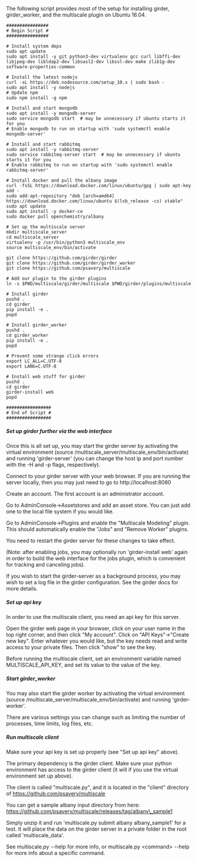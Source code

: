 The following script provides most of the setup for installing girder, girder\_worker, and the multiscale plugin on Ubuntu 16.04.

```
################
# Begin Script #
################

# Install system deps
sudo apt update
sudo apt install -y git python3-dev virtualenv gcc curl libffi-dev libjpeg-dev libldap2-dev libsasl2-dev libssl-dev make zlib1g-dev software-properties-common

# Install the latest nodejs
curl -sL https://deb.nodesource.com/setup_10.x | sudo bash -
sudo apt install -y nodejs
# Update npm
sudo npm install -g npm

# Install and start mongodb
sudo apt install -y mongodb-server
sudo service mongodb start  # may be unnecessary if ubuntu starts it for you
# Enable mongodb to run on startup with 'sudo systemctl enable mongodb-server'

# Install and start rabbitmq
sudo apt install -y rabbitmq-server
sudo service rabbitmq-server start  # may be unnecessary if ubuntu starts it for you
# Enable rabbitmq to run on startup with 'sudo systemctl enable rabbitmq-server'

# Install docker and pull the albany image
curl -fsSL https://download.docker.com/linux/ubuntu/gpg | sudo apt-key add -
sudo add-apt-repository "deb [arch=amd64] https://download.docker.com/linux/ubuntu $(lsb_release -cs) stable"
sudo apt update
sudo apt install -y docker-ce
sudo docker pull openchemistry/albany

# Set up the multiscale server
mkdir multiscale_server
cd multiscale_server
virtualenv -p /usr/bin/python3 multiscale_env
source multiscale_env/bin/activate

git clone https://github.com/girder/girder
git clone https://github.com/girder/girder_worker
git clone https://github.com/psavery/multiscale

# Add our plugin to the girder plugins
ln -s $PWD/multiscale/girder/multiscale $PWD/girder/plugins/multiscale

# Install girder
pushd .
cd girder
pip install -e .
popd

# Install girder_worker
pushd .
cd girder_worker
pip install -e .
popd

# Prevent some strange click errors
export LC_ALL=C.UTF-8
export LANG=C.UTF-8

# Install web stuff for girder
pushd .
cd girder
girder-install web
popd

#################
# End of Script #
#################
```

##### Set up girder further via the web interface #####

Once this is all set up, you may start the girder server by activating the virtual environment (source /multiscale\_server/multiscale\_env/bin/activate) and running 'girder-server' (you can change the host ip and port number with the -H and -p flags, respectively).

Connect to your girder server with your web browser. If you are running the server locally, then you may just need to go to http://localhost:8080

Create an account. The first account is an administrator account.

Go to AdminConsole-\>Assetstores and add an asset store. You can just add one to the local file system if you would like.

Go to AdminConsole-\>Plugins and enable the "Multiscale Modeling" plugin. This should automatically enable the "Jobs" and "Remove Worker" plugins.

You need to restart the girder server for these changes to take effect.

(Note: after enabling jobs, you may optionally run 'girder-install web' again in order to build the web interface for the jobs plugin, which is convenient for tracking and canceling jobs).

If you wish to start the girder-server as a background process, you may wish to set a log file in the girder configuration. See the girder docs for more details.


##### Set up api key #####
In order to use the multiscale client, you need an api key for this server.

Open the girder web page in your browser, click on your user name in the top right corner, and then click "My account". Click on "API Keys"->"Create new key". Enter whatever you would like, but the key needs read and write access to your private files. Then click "show" to see the key.

Before running the multiscale client, set an environment variable named MULTISCALE\_API\_KEY, and set its value to the value of the key.


##### Start girder\_worker #####
You may also start the girder worker by activating the virtual environment (source /multiscale\_server/multiscale\_env/bin/activate) and running 'girder-worker'.

There are various settings you can change such as limiting the number of processes, time limits, log files, etc.


##### Run multiscale client #####
Make sure your api key is set up properly (see "Set up api key" above).

The primary dependency is the girder client. Make sure your python environment has access to the girder client (it will if you use the virtual environment set up above).

The client is called "multiscale.py", and it is located in the "client" directory of https://github.com/psavery/multiscale

You can get a sample albany input directory from here:  https://github.com/psavery/multiscale/releases/tag/albany\_sample1

Simply unzip it and run 'multiscale.py submit albany albany\_sample1' for a test. It will place the data on the girder server in a private folder in the root called 'multiscale\_data'.

See multiscale.py --help for more info, or multiscale.py \<command\> --help for more info about a specific command.
